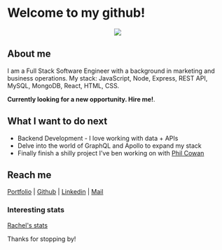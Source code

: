 # Welcome to my github!

<div align="center">
	<img src="https://imgur.com/e7SN9yU">
</div>

## About me
I am a Full Stack Software Engineer with a background in marketing and business operations. My stack: JavaScript, Node, Express, REST API, MySQL, MongoDB, React, HTML, CSS. 

**Currently looking for a new opportunity. Hire me!**. 

## What I want to do next
- Backend Development - I love working with data + APIs
- Delve into the world of GraphQL and Apollo to expand my stack
- Finally finish a shilly project I've ben working on with [Phil Cowan](https://github.com/phil4lif)

## Reach me 
[Portfolio](https://www.rachelsipes.com) | [Github](https://github.com/sharkrachel) | [Linkedin](https://www.linkedin.com/in/rachelsipes/) | [Mail](mailto:rasipes@gmail.com)


### Interesting stats

[Rachel's stats](https://github-readme-stats.vercel.app/api?username=sharkrachel&show_icons=true)

Thanks for stopping by!
